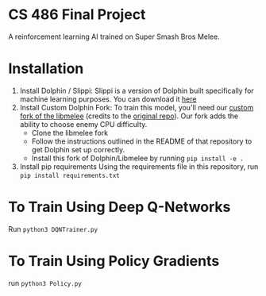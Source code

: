# CS 486 Final Project

A reinforcement learning AI trained on Super Smash Bros Melee.

# Installation

1. Install Dolphin / Slippi:
Slippi is a version of Dolphin built specifically for machine learning purposes. You can download it [here](https://slippi.gg/netplay)
2. Install Custom Dolphin Fork:
To train this model, you'll need our [custom fork of the libmelee](https://github.com/AndrewAXue/libmelee) 
(credits to the [original repo](https://github.com/altf4/libmelee)). Our fork adds the ability to choose enemy CPU difficulty.
    * Clone the libmelee fork
    * Follow the instructions outlined in the README of that repository to get Dolphin set up correctly.
    * Install this fork of Dolphin/Libmelee by running `pip install -e .`
3. Install pip requirements
Using the requirements file in this repository, run `pip install requirements.txt`

# To Train Using Deep Q-Networks
Run `python3 DQNTrainer.py`

# To Train Using Policy Gradients
run `python3 Policy.py`

